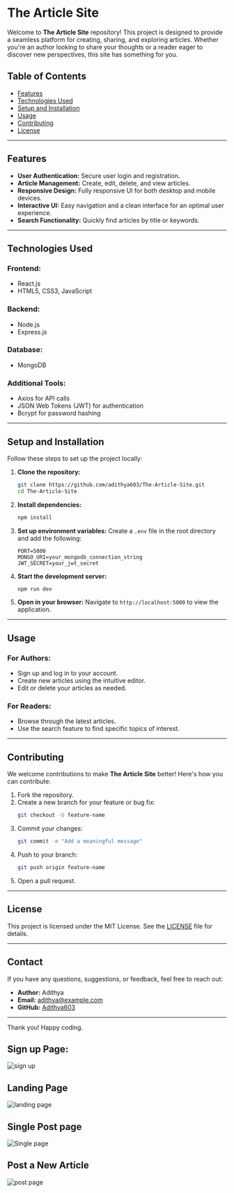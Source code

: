 # The Article Site

Welcome to **The Article Site** repository! This project is designed to provide a seamless platform for creating, sharing, and exploring articles. Whether you're an author looking to share your thoughts or a reader eager to discover new perspectives, this site has something for you.

## Table of Contents

- [Features](#features)
- [Technologies Used](#technologies-used)
- [Setup and Installation](#setup-and-installation)
- [Usage](#usage)
- [Contributing](#contributing)
- [License](#license)

---

## Features

- **User Authentication:** Secure user login and registration.
- **Article Management:** Create, edit, delete, and view articles.
- **Responsive Design:** Fully responsive UI for both desktop and mobile devices.
- **Interactive UI:** Easy navigation and a clean interface for an optimal user experience.
- **Search Functionality:** Quickly find articles by title or keywords.

---

## Technologies Used

### Frontend:

- React.js
- HTML5, CSS3, JavaScript

### Backend:

- Node.js
- Express.js

### Database:

- MongoDB

### Additional Tools:

- Axios for API calls
- JSON Web Tokens (JWT) for authentication
- Bcrypt for password hashing

---

## Setup and Installation

Follow these steps to set up the project locally:

1. **Clone the repository:**

   ```bash
   git clone https://github.com/adithya603/The-Article-Site.git
   cd The-Article-Site
   ```

2. **Install dependencies:**

   ```bash
   npm install
   ```

3. **Set up environment variables:** Create a `.env` file in the root directory and add the following:

   ```env
   PORT=5000
   MONGO_URI=your_mongodb_connection_string
   JWT_SECRET=your_jwt_secret
   ```

4. **Start the development server:**

   ```bash
   npm run dev
   ```

5. **Open in your browser:** Navigate to `http://localhost:5000` to view the application.

---

## Usage

### For Authors:

- Sign up and log in to your account.
- Create new articles using the intuitive editor.
- Edit or delete your articles as needed.

### For Readers:

- Browse through the latest articles.
- Use the search feature to find specific topics of interest.

---

## Contributing

We welcome contributions to make **The Article Site** better! Here's how you can contribute:

1. Fork the repository.
2. Create a new branch for your feature or bug fix:
   ```bash
   git checkout -b feature-name
   ```
3. Commit your changes:
   ```bash
   git commit -m "Add a meaningful message"
   ```
4. Push to your branch:
   ```bash
   git push origin feature-name
   ```
5. Open a pull request.

---

## License

This project is licensed under the MIT License. See the [LICENSE](LICENSE) file for details.

---

## Contact

If you have any questions, suggestions, or feedback, feel free to reach out:

- **Author:** Adithya
- **Email:** [adithya@example.com](mailto\:adithya@example.com)
- **GitHub:** [Adithya603](https://github.com/adithya603)

---

Thank you! Happy coding.

## Sign up Page:
![sign up](https://github.com/adithya603/The-Article-Site/assets/130771002/36daeeb0-3287-4adc-b22e-216c19f5623e)

## Landing Page
![landing page](https://github.com/adithya603/The-Article-Site/assets/130771002/8081a099-a8ac-4e01-81e4-600eb9ed30ca) 

## Single Post page
![Single page](https://github.com/adithya603/The-Article-Site/assets/130771002/69b2e8f3-1bff-4e04-a926-f1ef4ec00d6b)

## Post a New Article
![post page](https://github.com/adithya603/The-Article-Site/assets/130771002/2d079cc4-d828-4407-aacf-225342cb390f)
